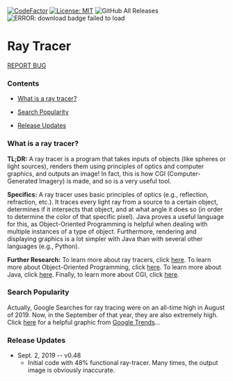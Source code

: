 [![CodeFactor](https://www.codefactor.io/repository/github/0xmmalik/raytracing/badge?style=for-the-badge)](https://www.codefactor.io/repository/github/0xmmalik/raytracing?style=for-the-badge)
[![License: MIT](https://img.shields.io/badge/License-MIT-blue.svg?style=for-the-badge)](https://opensource.org/licenses/MIT)
![GitHub All Releases](https://img.shields.io/github/downloads/0xmmalik/raytracing/total?style=for-the-badge)
![ERROR: download badge failed to load](https://img.shields.io/github/issues-raw/0xmmalik/raytracing?style=for-the-badge)

# Ray Tracer

[REPORT BUG](https://docs.google.com/forms/d/e/1FAIpQLSe_YcEay9wLVpncyxdMqbV3kVaUTyBlnpiLnB8w4T-EwRmyug/viewform?usp=sf_link)

### Contents


- [What is a ray tracer?](#what-is-a-ray-tracer)

- [Search Popularity](#search-popularity)

- [Release Updates](#release-updates)

### What is a ray tracer?

**TL;DR:** A ray tracer is a program that takes inputs of objects (like spheres or light sources), renders them using principles of optics and computer graphics, and outputs an image! In fact, this is how CGI (Computer-Generated Imagery) is made, and so is a very useful tool.

**Specifics:** A ray tracer uses basic principles of optics (e.g., reflection, refraction, etc.). It traces every light ray from a source to a certain object, determines if it intersects that object, and at what angle it does so (in order to determine the color of that specific pixel). Java proves a useful language for this, as Object-Oriented Programming is helpful when dealing with multiple instances of a type of object. Furthermore, rendering and displaying graphics is a lot simpler with Java than with several other languages (e.g., Python). 

**Further Research:** To learn more about ray tracers, click [here](https://en.wikipedia.org/wiki/Ray_tracing_(graphics)). To learn more about Object-Oriented Programming, click [here](https://en.wikipedia.org/wiki/Object-oriented_programming). To learn more about Java, click [here](https://en.wikipedia.org/wiki/Java_(programming_language)). Finally, to learn more about CGI, click [here](https://en.wikipedia.org/wiki/Computer-generated_imagery).

### Search Popularity

Actually, Google Searches for ray tracing were on an all-time high in August of 2019. Now, in the September of that year, they are also extremely high. Click [here](https://trends.google.com/trends/explore?date=all&geo=US&q=%2Fm%2F06h2c) for a helpful graphic from [Google Trends](trends.google.com)...

### Release Updates

* Sept. 2, 2019 -- v0.48
	* Initial code with 48% functional ray-tracer. Many times, the output image is obviously inaccurate.
